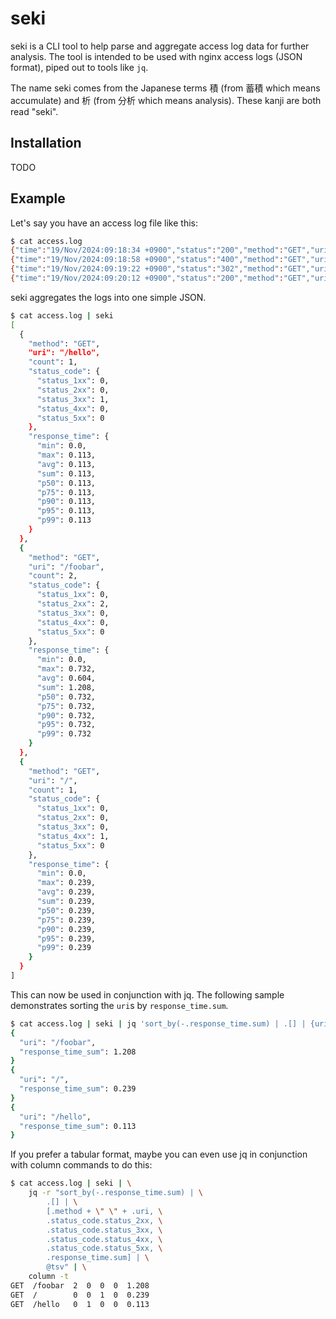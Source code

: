 # seki

seki is a CLI tool to help parse and aggregate access log data for further analysis. The tool is intended to be used with nginx access logs (JSON format), piped out to tools like `jq`.

The name seki comes from the Japanese terms 積 (from 蓄積 which means accumulate) and 析 (from 分析 which means analysis). These kanji are both read "seki".

## Installation

TODO

## Example

Let's say you have an access log file like this:

```sh
$ cat access.log
{"time":"19/Nov/2024:09:18:34 +0900","status":"200","method":"GET","uri":"/foobar","response_time":"0.476"}
{"time":"19/Nov/2024:09:18:58 +0900","status":"400","method":"GET","uri":"/","response_time":"0.239"}
{"time":"19/Nov/2024:09:19:22 +0900","status":"302","method":"GET","uri":"/hello","response_time":"0.113"}
{"time":"19/Nov/2024:09:20:12 +0900","status":"200","method":"GET","uri":"/foobar","response_time":"0.732"}
```

seki aggregates the logs into one simple JSON.

```sh
$ cat access.log | seki
[
  {
    "method": "GET",
    "uri": "/hello",
    "count": 1,
    "status_code": {
      "status_1xx": 0,
      "status_2xx": 0,
      "status_3xx": 1,
      "status_4xx": 0,
      "status_5xx": 0
    },
    "response_time": {
      "min": 0.0,
      "max": 0.113,
      "avg": 0.113,
      "sum": 0.113,
      "p50": 0.113,
      "p75": 0.113,
      "p90": 0.113,
      "p95": 0.113,
      "p99": 0.113
    }
  },
  {
    "method": "GET",
    "uri": "/foobar",
    "count": 2,
    "status_code": {
      "status_1xx": 0,
      "status_2xx": 2,
      "status_3xx": 0,
      "status_4xx": 0,
      "status_5xx": 0
    },
    "response_time": {
      "min": 0.0,
      "max": 0.732,
      "avg": 0.604,
      "sum": 1.208,
      "p50": 0.732,
      "p75": 0.732,
      "p90": 0.732,
      "p95": 0.732,
      "p99": 0.732
    }
  },
  {
    "method": "GET",
    "uri": "/",
    "count": 1,
    "status_code": {
      "status_1xx": 0,
      "status_2xx": 0,
      "status_3xx": 0,
      "status_4xx": 1,
      "status_5xx": 0
    },
    "response_time": {
      "min": 0.0,
      "max": 0.239,
      "avg": 0.239,
      "sum": 0.239,
      "p50": 0.239,
      "p75": 0.239,
      "p90": 0.239,
      "p95": 0.239,
      "p99": 0.239
    }
  }
]
```

This can now be used in conjunction with jq. The following sample demonstrates sorting the `uri`s by `response_time.sum`.

```sh
$ cat access.log | seki | jq 'sort_by(-.response_time.sum) | .[] | {uri: .uri, response_time_sum: .response_time.sum}'
{
  "uri": "/foobar",
  "response_time_sum": 1.208
}
{
  "uri": "/",
  "response_time_sum": 0.239
}
{
  "uri": "/hello",
  "response_time_sum": 0.113
}
```

If you prefer a tabular format, maybe you can even use jq in conjunction with column commands to do this:

```sh
$ cat access.log | seki | \
    jq -r "sort_by(-.response_time.sum) | \
        .[] | \
        [.method + \" \" + .uri, \
        .status_code.status_2xx, \
        .status_code.status_3xx, \
        .status_code.status_4xx, \
        .status_code.status_5xx, \
        .response_time.sum] | \
        @tsv" | \
    column -t
GET  /foobar  2  0  0  0  1.208
GET  /        0  0  1  0  0.239
GET  /hello   0  1  0  0  0.113
```
